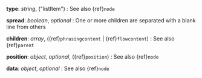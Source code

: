 __type__: _string_, ("listItem")
: See also {ref}`node`

__spread__: _boolean_, _optional_
: One or more children are separated with a blank line from others

__children__: _array_, ({ref}`phrasingcontent` | {ref}`flowcontent`)
: See also {ref}`parent`

__position__: _object_, _optional_, ({ref}`position`)
: See also {ref}`node`

__data__: _object_, _optional_
: See also {ref}`node`

